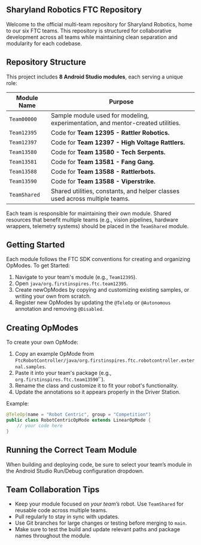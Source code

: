 ## Sharyland Robotics FTC Repository

Welcome to the official multi-team repository for Sharyland Robotics, home to our six FTC teams.
This repository is structured for collaborative development across all teams while maintaining clean
separation and modularity for each codebase.

## Repository Structure

This project includes **8 Android Studio modules**, each serving a unique role:

| Module Name  | Purpose                                                                         |
|--------------|---------------------------------------------------------------------------------|
| `Team00000`  | Sample module used for modeling, experimentation, and mentor-created utilities. |
| `Team12395`  | Code for **Team 12395 - Rattler Robotics.**                                     |
| `Team12397`  | Code for **Team 12397 - High Voltage Rattlers.**                                |
| `Team13580`  | Code for **Team 13580 - Tech Serpents.**                                        |
| `Team13581`  | Code for **Team 13581 - Fang Gang.**                                            |
| `Team13588`  | Code for **Team 13588 - Rattlerbots.**                                          |
| `Team13590`  | Code for **Team 13588 - Viperstrike.**                                          |
| `TeamShared` | Shared utilities, constants, and helper classes used across multiple teams.     |

Each team is responsible for maintaining their own module. Shared resources that benefit multiple teams
(e.g., vision pipelines, hardware wrappers, telemetry systems) should be placed in the `TeamShared` module.

## Getting Started

Each module follows the FTC SDK conventions for creating and organizing OpModes. To get Started:

1. Navigate to your team's module (e.g., `Team12395`).
2. Open `java/org.firstinspires.ftc.team12395`.
3. Create newOpModes by copying and customizing existing samples, or writing your own from scratch.
4. Register new OpModes by updating the `@TeleOp` or `@Autonomous` annotation and removing `@Disabled`.

## Creating OpModes

To create your own OpMode:

1. Copy an example OpMode from `FtcRobotController/java/org.firstinspires.ftc.robotcontroller.external.samples`.
2. Paste it into your team's package (e.g., `org.firstinspires.ftc.team13590`'`).
3. Rename the class and customize it to fit your robot's functionality.
4. Update the annotations so it appears properly in the Driver Station.

Example:
```java
@TeleOp(name = "Robot Centric", group = "Competition")
public class RobotCentricOpMode extends LinearOpMode {
    // your code here
}
``` 

## Running the Correct Team Module

When building and deploying code, be sure to select your team’s module in the Android Studio Run/Debug
configuration dropdown.

## Team Collaboration Tips

- Keep your module focused on *your team’s* robot. Use `TeamShared` for reusable code across multiple teams.
- Pull regularly to stay in sync with updates.
- Use Git branches for large changes or testing before merging to `main`.
- Make sure to test the build and update relevant paths and package names throughout the module.